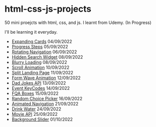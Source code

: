 # html-css-js-projects
50 mini proejcts with html, css, and js. I learnt from Udemy. (In Progress)

I'll be learning it everyday. 

* [Expanding Cards](https://codepen.io/anna625/pen/oNdNxWK) 04/09/2022
* [Progress Steps](https://codepen.io/anna625/pen/ZEoYoeb) 05/09/2022
* [Rotating Navigation](https://codepen.io/anna625/pen/WNJvXyz) 06/09/2022
* [Hidden Search Widget](https://codepen.io/anna625/pen/yLjeVqJ) 08/09/2022
* [Blurry Loading](https://codepen.io/anna625/pen/NWMxbZG) 08/09/2022
* [Scroll Animation](https://codepen.io/anna625/pen/jOxqXpx) 10/09/2022
* [Split Landing Page](https://codepen.io/anna625/pen/qBYaoRj) 11/09/2022
* [Form Wave Animation](https://codepen.io/anna625/pen/abGBZXw) 12/09/2022
* [Dad Jokes API](https://codepen.io/anna625/pen/abGBmyG) 13/09/2022
* [Event KeyCodes](https://codepen.io/anna625/pen/xxjgbjj) 14/09/2022
* [FQA Boxes](https://codepen.io/anna625/pen/GRdrgYV) 15/09/2022
* [Random Choice Picker](https://codepen.io/anna625/pen/mdLRvYr) 16/09/2022
* [Animated Navigation](https://codepen.io/anna625/pen/GRdmKXJ) 21/09/2022
* [Drink Water](https://codepen.io/anna625/pen/XWqeaKy) 24/09/2022
* [Movie API](https://codepen.io/anna625/pen/RwyjRem) 25/09/2022
* [Background Slider](https://codepen.io/anna625/pen/vYjWrgm) 01/10/2022
